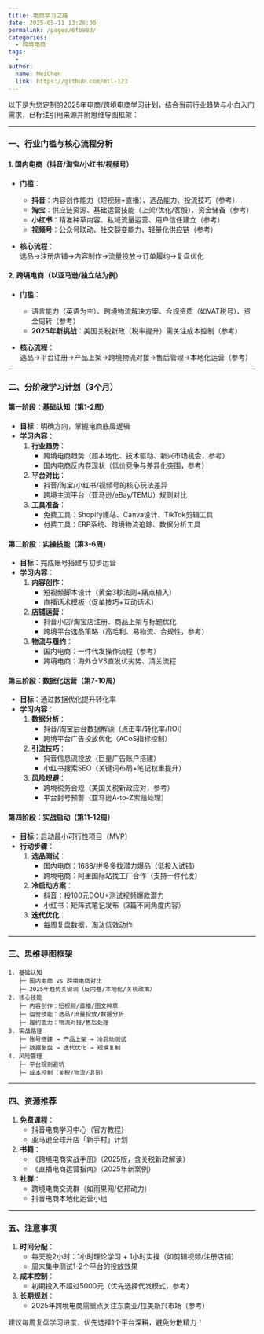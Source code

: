 ```yaml
---
title: 电商学习之路
date: 2025-05-11 13:26:30
permalink: /pages/6fb98d/
categories:
  - 跨境电商
tags:
  - 
author: 
  name: MeiChen
  link: https://github.com/mtl-123
---
```

以下是为您定制的2025年电商/跨境电商学习计划，结合当前行业趋势与小白入门需求，已标注引用来源并附思维导图框架：

---

### **一、行业门槛与核心流程分析**

#### **1. 国内电商（抖音/淘宝/小红书/视频号）**

- **门槛**：  
  - **抖音**：内容创作能力（短视频+直播）、选品能力、投流技巧（参考）  
  - **淘宝**：供应链资源、基础运营技能（上架/优化/客服）、资金储备（参考）  
  - **小红书**：精准种草内容、私域流量运营、用户信任建立（参考）  
  - **视频号**：公众号联动、社交裂变能力、轻量化供应链（参考）  

- **核心流程**：  
  选品→注册店铺→内容制作→流量投放→订单履约→复盘优化  

#### **2. 跨境电商（以亚马逊/独立站为例）**

- **门槛**：  
  - 语言能力（英语为主）、跨境物流解决方案、合规资质（如VAT税号）、资金周转（参考）  
  - **2025年新挑战**：美国关税新政（税率提升）需关注成本控制（参考）  

- **核心流程**：  
  选品→平台注册→产品上架→跨境物流对接→售后管理→本地化运营（参考）  

---

### **二、分阶段学习计划（3个月）**

#### **第一阶段：基础认知（第1-2周）**

- **目标**：明确方向，掌握电商底层逻辑  
- **学习内容**：  
  1. **行业趋势**：  
     - 跨境电商趋势（超本地化、技术驱动、新兴市场机会，参考）  
     - 国内电商反内卷现状（低价竞争与差异化突围，参考）  
  2. **平台对比**：  
     - 抖音/淘宝/小红书/视频号的核心玩法差异  
     - 跨境主流平台（亚马逊/eBay/TEMU）规则对比  
  3. **工具准备**：  
     - 免费工具：Shopify建站、Canva设计、TikTok剪辑工具  
     - 付费工具：ERP系统、跨境物流追踪、数据分析工具  

#### **第二阶段：实操技能（第3-6周）**

- **目标**：完成账号搭建与初步运营  
- **学习内容**：  
  1. **内容创作**：  
     - 短视频脚本设计（黄金3秒法则+痛点植入）  
     - 直播话术模板（促单技巧+互动话术）  
  2. **店铺运营**：  
     - 抖音小店/淘宝店注册、商品上架与标题优化  
     - 跨境平台选品策略（高毛利、易物流、合规性，参考）  
  3. **物流与履约**：  
     - 国内电商：一件代发操作流程（参考）  
     - 跨境电商：海外仓VS直发优劣势、清关流程  

#### **第三阶段：数据化运营（第7-10周）**

- **目标**：通过数据优化提升转化率  
- **学习内容**：  
  1. **数据分析**：  
     - 抖音/淘宝后台数据解读（点击率/转化率/ROI）  
     - 跨境平台广告投放优化（ACoS指标控制）  
  2. **引流技巧**：  
     - 抖音信息流投放（巨量广告账户搭建）  
     - 小红书搜索SEO（关键词布局+笔记权重提升）  
  3. **风险规避**：  
     - 跨境税务合规（美国关税新政应对，参考）  
     - 平台封号预警（亚马逊A-to-Z索赔处理）  

#### **第四阶段：实战启动（第11-12周）**

- **目标**：启动最小可行性项目（MVP）  
- **行动步骤**：  
  1. **选品测试**：  
     - 国内电商：1688/拼多多找潜力爆品（低投入试错）  
     - 跨境电商：阿里国际站找工厂合作（支持一件代发）  
  2. **冷启动方案**：  
     - 抖音：投100元DOU+测试视频爆款潜力  
     - 小红书：矩阵式笔记发布（3篇不同角度内容）  
  3. **迭代优化**：  
     - 每周复盘数据，淘汰低效动作  

---

### **三、思维导图框架**

```plaintext
1. 基础认知  
   ├─ 国内电商 vs 跨境电商对比  
   ├─ 2025年趋势关键词（反内卷/本地化/关税政策）  
2. 核心技能  
   ├─ 内容创作：短视频/直播/图文种草  
   ├─ 运营技能：选品/流量投放/数据分析  
   ├─ 履约能力：物流对接/售后处理  
3. 实战路径  
   ├─ 账号搭建 → 产品上架 → 冷启动测试  
   ├─ 数据复盘 → 迭代优化 → 规模复制  
4. 风险管理  
   ├─ 平台规则避坑  
   ├─ 成本控制（关税/物流/退货）  
```

---

### **四、资源推荐**

1. **免费课程**：  
   - 抖音电商学习中心（官方教程）  
   - 亚马逊全球开店「新手村」计划  
2. **书籍**：  
   - 《跨境电商实战手册》（2025版，含关税新政解读）  
   - 《直播电商运营指南》（2025年新案例）  
3. **社群**：  
   - 跨境电商交流群（如雨果网/亿邦动力）  
   - 抖音电商本地化运营小组  

---

### **五、注意事项**

1. **时间分配**：  
   - 每天晚2小时：1小时理论学习 + 1小时实操（如剪辑视频/注册店铺）  
   - 周末集中测试1-2个平台的投放效果  
2. **成本控制**：  
   - 初期投入不超过5000元（优先选择代发模式，参考）  
3. **长期规划**：  
   - 2025年跨境电商需重点关注东南亚/拉美新兴市场（参考）  

建议每周复盘学习进度，优先选择1个平台深耕，避免分散精力！
